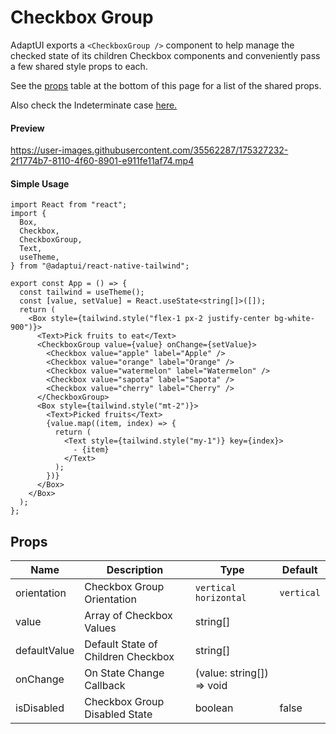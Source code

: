 # Checkbox Group

AdaptUI exports a `<CheckboxGroup />` component to help manage the checked state of
its children Checkbox components and conveniently pass a few shared style props
to each.

See the [props](#props) table at the bottom of this page for a list of the
shared props.

Also check the Indeterminate case [here.](checkbox.md#indeterminate)

#### Preview


https://user-images.githubusercontent.com/35562287/175327232-2f1774b7-8110-4f60-8901-e911fe11af74.mp4


#### Simple Usage

```
import React from "react";
import {
  Box,
  Checkbox,
  CheckboxGroup,
  Text,
  useTheme,
} from "@adaptui/react-native-tailwind";

export const App = () => {
  const tailwind = useTheme();
  const [value, setValue] = React.useState<string[]>([]);
  return (
    <Box style={tailwind.style("flex-1 px-2 justify-center bg-white-900")}>
      <Text>Pick fruits to eat</Text>
      <CheckboxGroup value={value} onChange={setValue}>
        <Checkbox value="apple" label="Apple" />
        <Checkbox value="orange" label="Orange" />
        <Checkbox value="watermelon" label="Watermelon" />
        <Checkbox value="sapota" label="Sapota" />
        <Checkbox value="cherry" label="Cherry" />
      </CheckboxGroup>
      <Box style={tailwind.style("mt-2")}>
        <Text>Picked fruits</Text>
        {value.map((item, index) => {
          return (
            <Text style={tailwind.style("my-1")} key={index}>
              - {item}
            </Text>
          );
        })}
      </Box>
    </Box>
  );
};

```

## Props

| Name         | Description                        | Type                      | Default    |
| ------------ | ---------------------------------- | ------------------------- | ---------- |
| orientation  | Checkbox Group Orientation         | `vertical` `horizontal`   | `vertical` |
| value        | Array of Checkbox Values           | string[]                  |            |
| defaultValue | Default State of Children Checkbox | string[]                  |            |
| onChange     | On State Change Callback           | (value: string[]) => void |            |
| isDisabled   | Checkbox Group Disabled State      | boolean                   | false      |
